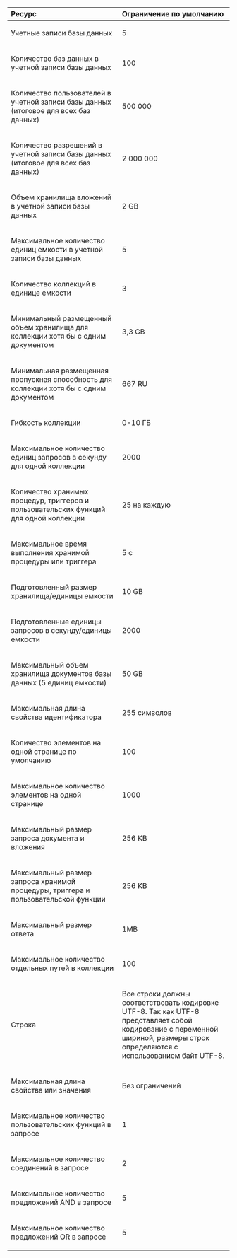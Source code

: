 <table>
<colgroup>
<col width="50%" />
<col width="50%" />
</colgroup>
<thead>
<tr class="header">
<th align="left">Ресурс</th>
<th align="left">Ограничение по умолчанию</th>
</tr>
</thead>
<tbody>
<tr class="odd">
<td align="left"><p>Учетные записи базы данных</p></td>
<td align="left"><p>5</p></td>
</tr>
<tr class="even">
<td align="left"><p>Количество баз данных в учетной записи базы данных</p></td>
<td align="left"><p>100</p></td>
</tr>
<tr class="odd">
<td align="left"><p>Количество пользователей в учетной записи базы данных (итоговое для всех баз данных)</p></td>
<td align="left"><p>500 000</p></td>
</tr>
<tr class="even">
<td align="left"><p>Количество разрешений в учетной записи базы данных (итоговое для всех баз данных)</p></td>
<td align="left"><p>2 000 000</p></td>
</tr>
<tr class="odd">
<td align="left"><p>Объем хранилища вложений в учетной записи базы данных</p></td>
<td align="left"><p>2 GB</p></td>
</tr>
<tr class="even">
<td align="left"><p>Максимальное количество единиц емкости в учетной записи базы данных</p></td>
<td align="left"><p>5</p></td>
</tr>
<tr class="odd">
<td align="left"><p>Количество коллекций в единице емкости</p></td>
<td align="left"><p>3</p></td>
</tr>
<tr class="even">
<td align="left"><p>Минимальный размещенный объем хранилища для коллекции хотя бы с одним документом</p></td>
<td align="left"><p>3,3 GB</p></td>
</tr>
<tr class="odd">
<td align="left"><p>Минимальная размещенная пропускная способность для коллекции хотя бы с одним документом</p></td>
<td align="left"><p>667 RU</p></td>
</tr>
<tr class="even">
<td align="left"><p>Гибкость коллекции</p></td>
<td align="left"><p>0-10 ГБ</p></td>
</tr>
<tr class="odd">
<td align="left"><p>Максимальное количество единиц запросов в секунду для одной коллекции</p></td>
<td align="left"><p>2000</p></td>
</tr>
<tr class="even">
<td align="left"><p>Количество хранимых процедур, триггеров и пользовательских функций для одной коллекции</p></td>
<td align="left"><p>25 на каждую</p></td>
</tr>
<tr class="odd">
<td align="left"><p>Максимальное время выполнения хранимой процедуры или триггера</p></td>
<td align="left"><p>5 с</p></td>
</tr>
<tr class="even">
<td align="left"><p>Подготовленный размер хранилища/единицы емкости</p></td>
<td align="left"><p>10 GB</p></td>
</tr>
<tr class="odd">
<td align="left"><p>Подготовленные единицы запросов в секунду/единицы емкости</p></td>
<td align="left"><p>2000</p></td>
</tr>
<tr class="even">
<td align="left"><p>Максимальный объем хранилища документов базы данных (5 единиц емкости)</p></td>
<td align="left"><p>50 GB</p></td>
</tr>
<tr class="odd">
<td align="left"><p>Максимальная длина свойства идентификатора</p></td>
<td align="left"><p>255 символов</p></td>
</tr>
<tr class="even">
<td align="left"><p>Количество элементов на одной странице по умолчанию</p></td>
<td align="left"><p>100</p></td>
</tr>
<tr class="odd">
<td align="left"><p>Максимальное количество элементов на одной странице</p></td>
<td align="left"><p>1000</p></td>
</tr>
<tr class="even">
<td align="left"><p>Максимальный размер запроса документа и вложения</p></td>
<td align="left"><p>256 KB</p></td>
</tr>
<tr class="odd">
<td align="left"><p>Максимальный размер запроса хранимой процедуры, триггера и пользовательской функции</p></td>
<td align="left"><p>256 KB</p></td>
</tr>
<tr class="even">
<td align="left"><p>Максимальный размер ответа</p></td>
<td align="left"><p>1MB</p></td>
</tr>
<tr class="odd">
<td align="left"><p>Максимальное количество отдельных путей в коллекции</p></td>
<td align="left"><p>100</p></td>
</tr>
<tr class="even">
<td align="left"><p>Строка</p></td>
<td align="left"><p>Все строки должны соответствовать кодировке UTF-8. Так как UTF-8 представляет собой кодирование с переменной шириной, размеры строк определяются с использованием байт UTF-8.</p></td>
</tr>
<tr class="odd">
<td align="left"><p>Максимальная длина свойства или значения</p></td>
<td align="left"><p>Без ограничений</p></td>
</tr>
<tr class="even">
<td align="left"><p>Максимальное количество пользовательских функций в запросе</p></td>
<td align="left"><p>1</p></td>
</tr>
<tr class="odd">
<td align="left"><p>Максимальное количество соединений в запросе</p></td>
<td align="left"><p>2</p></td>
</tr>
<tr class="even">
<td align="left"><p>Максимальное количество предложений AND в запросе</p></td>
<td align="left"><p>5</p></td>
</tr>
<tr class="odd">
<td align="left"><p>Максимальное количество предложений OR в запросе</p></td>
<td align="left"><p>5</p></td>
</tr>
</tbody>
</table>


